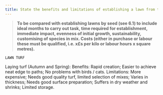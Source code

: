 ```yaml
---
title: State the benefits and limitations of establishing a lawn from turf.
---
```



> **To be compared with establishing lawns by
seed (see 6.1) to include ideal months to
carry out task, time required for
establishment, immediate impact, evenness
of initial growth, sustainability, customising of
species in mix.
Costs (either in purchase or labour these
must be qualified, i.e. x£s per kilo or labour
hours x square metres).** 


`LAWN TURF`

Laying turf (Autumn and Spring):
Benefits:
Rapid creation;
Easier to achieve neat edge to paths;
No problems with birds / cats.
Limitations:
More expensive;
Needs good quality turf, limited selection of mixes;
Varies in thickness;
Needs good surface preparation;
Suffers in dry weather and shrinks;
Limited storage.

